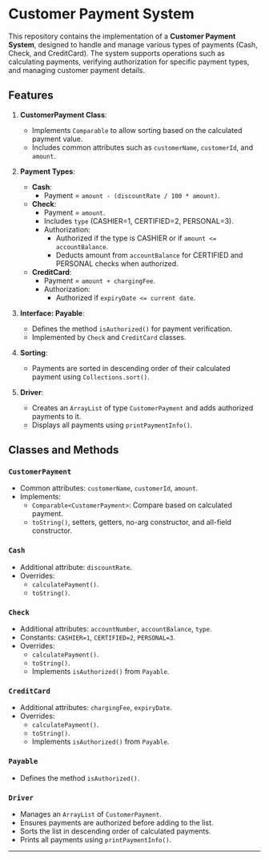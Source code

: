 # Customer Payment System

This repository contains the implementation of a **Customer Payment System**, designed to handle and manage various types of payments (Cash, Check, and CreditCard). The system supports operations such as calculating payments, verifying authorization for specific payment types, and managing customer payment details.

## Features

1. **CustomerPayment Class**:
   - Implements `Comparable` to allow sorting based on the calculated payment value.
   - Includes common attributes such as `customerName`, `customerId`, and `amount`.

2. **Payment Types**:
   - **Cash**:
     - Payment = `amount - (discountRate / 100 * amount)`.
   - **Check**:
     - Payment = `amount`.
     - Includes `type` (CASHIER=1, CERTIFIED=2, PERSONAL=3).
     - Authorization:
       - Authorized if the type is CASHIER or if `amount <= accountBalance`.
       - Deducts amount from `accountBalance` for CERTIFIED and PERSONAL checks when authorized.
   - **CreditCard**:
     - Payment = `amount + chargingFee`.
     - Authorization:
       - Authorized if `expiryDate <= current date`.

3. **Interface: Payable**:
   - Defines the method `isAuthorized()` for payment verification.
   - Implemented by `Check` and `CreditCard` classes.

4. **Sorting**:
   - Payments are sorted in descending order of their calculated payment using `Collections.sort()`.

5. **Driver**:
   - Creates an `ArrayList` of type `CustomerPayment` and adds authorized payments to it.
   - Displays all payments using `printPaymentInfo()`.

## Classes and Methods

### `CustomerPayment`
- Common attributes: `customerName`, `customerId`, `amount`.
- Implements:
  - `Comparable<CustomerPayment>`: Compare based on calculated payment.
  - `toString()`, setters, getters, no-arg constructor, and all-field constructor.

### `Cash`
- Additional attribute: `discountRate`.
- Overrides:
  - `calculatePayment()`.
  - `toString()`.

### `Check`
- Additional attributes: `accountNumber`, `accountBalance`, `type`.
- Constants: `CASHIER=1`, `CERTIFIED=2`, `PERSONAL=3`.
- Overrides:
  - `calculatePayment()`.
  - `toString()`.
  - Implements `isAuthorized()` from `Payable`.

### `CreditCard`
- Additional attributes: `chargingFee`, `expiryDate`.
- Overrides:
  - `calculatePayment()`.
  - `toString()`.
  - Implements `isAuthorized()` from `Payable`.

### `Payable`
- Defines the method `isAuthorized()`.

### `Driver`
- Manages an `ArrayList` of `CustomerPayment`.
- Ensures payments are authorized before adding to the list.
- Sorts the list in descending order of calculated payments.
- Prints all payments using `printPaymentInfo()`.

---
